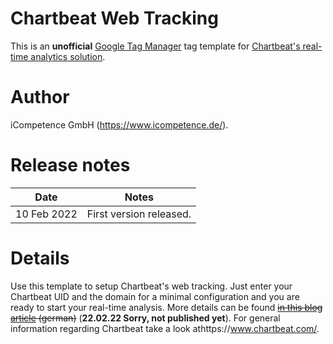 # Chartbeat Web Tracking

This is an **unofficial** [Google Tag Manager](https://tagmanager.google.com) tag template for [Chartbeat's
real-time analytics solution](https://chartbeat.com/).

# Author

iCompetence GmbH (https://www.icompetence.de/).

# Release notes

| Date        | Notes                   |
| ----------- | ----------------------- |
| 10 Feb 2022 | First version released. |

# Details

Use this template to setup Chartbeat's web tracking. Just enter your Chartbeat UID and the domain for a
minimal configuration and you are ready to start your real-time analysis. More details can be found ~~[in this
blog article](https://www.icompetence.de/) (german)~~ (**22.02.22 Sorry, not published yet**). For general
information regarding Chartbeat take a look athttps://www.chartbeat.com/.

